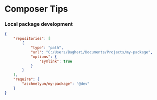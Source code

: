 # Composer Tips

### Local package development

```json
{
    "repositories": [
        {
            "type": "path",
            "url": "C:/Users/Bagheri/Documents/Projects/my-package",
            "options": {
                "symlink": true
            }
        }
    ],
    "require": {
        "aschmelyun/my-package": "@dev"
    }
}
```

